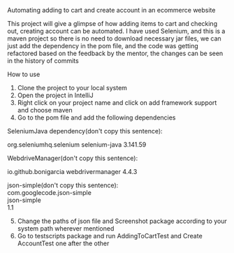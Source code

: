 Automating adding to cart and create account in an ecommerce website

This project will give a glimpse of how adding items to cart and checking out, creating account can be automated. I have used Selenium,
and this is a maven project so there is no need to download necessary jar files, we can just add the dependency in the pom file, and the
code was getting refactored based on the feedback by the mentor, the changes can be seen in the history of commits


How to use
1. Clone the project to your local system
2. Open the project in IntelliJ
3. Right click on your project name and click on add framework support and choose maven
4. Go to the pom file and add the following dependencies

SeleniumJava dependency(don't copy this sentence):
<!-- https://mvnrepository.com/artifact/org.seleniumhq.selenium/selenium-java -->
<dependency>
    <groupId>org.seleniumhq.selenium</groupId>
    <artifactId>selenium-java</artifactId>
    <version>3.141.59</version>
</dependency>

WebdriveManager(don't copy this sentence):
<!-- https://mvnrepository.com/artifact/io.github.bonigarcia/webdrivermanager -->
<dependency>
    <groupId>io.github.bonigarcia</groupId>
    <artifactId>webdrivermanager</artifactId>
    <version>4.4.3</version>
</dependency>

json-simple(don't copy this sentence):
<dependency>  
    <groupId>com.googlecode.json-simple</groupId>  
    <artifactId>json-simple</artifactId>  
    <version>1.1</version>  
  </dependency>
  
5. Change the paths of json file and Screenshot package according to your system path wherever mentioned 
6. Go to testscripts package and run AddingToCartTest and Create AccountTest one after the other
